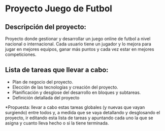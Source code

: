 Proyecto Juego de Futbol
==============

Descripción del proyecto:
-------------------------

Proyecto donde gestionar y desarrollar un juego online de futbol a nivel nacional o internacional.
Cada usuario tiene un jugador y lo mejora para jugar en mejores equipos, ganar más puntos y cada
vez estar en mejores competiciones.


Lista de tareas que llevar a cabo:
----------------------------------

- Plan de negocio del proyecto.
- Elección de las tecnologías y creación del proyecto.
- Planificación y desglose del desarrollo en bloques y subtareas.
- Definición detallada del proyecto


*Propuesta: llevar a cabo estas tareas globales (y nuevas que vayan surgiendo) entre todos y, a
medida que se vaya detallando y desglosando el proyecto, ir editando esta lista de tareas y apuntando
cada uno la que se asigna y cuanto lleva hecho o si la tiene terminada.
